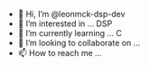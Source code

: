 - 👋 Hi, I’m @leonmck-dsp-dev
- 👀 I’m interested in ... DSP 
- 🌱 I’m currently learning ... C
- 💞️ I’m looking to collaborate on ...
 - 📫 How to reach me ...

<!---
leonmck-dsp-dev/leonmck-dsp-dev is a ✨ special ✨ repository because its `README.md` (this file) appears on your GitHub profile.
You can click the Preview link to take a look at your changes.
--->
